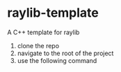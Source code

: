 # raylib-template
A C++ template for raylib

1. clone the repo
2. navigate to the root of the project
3. use the following command

```

```

